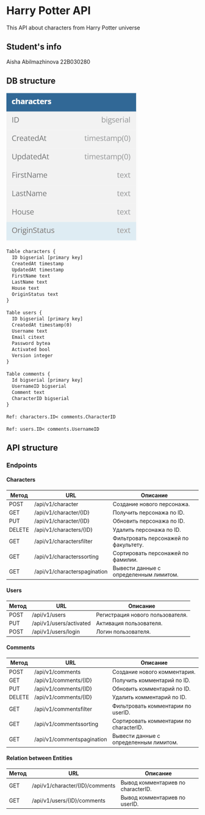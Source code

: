 # Harry Potter API
This API about characters from Harry Potter universe

## Student's info
Aisha Abilmazhinova 22B030280

## DB structure
![db structure](image.png)

```
Table characters {
  ID bigserial [primary key]
  CreatedAt timestamp
  UpdatedAt timestamp
  FirstName text
  LastName text
  House text
  OriginStatus text
}

Table users {
  ID bigserial [primary key]
  CreatedAt timestamp(0) 
  Username text 
  Email citext 
  Password bytea
  Activated bool 
  Version integer 
}

Table comments {
  Id bigserial [primary key]
  UsernameID bigserial 
  Comment text
  CharacterID bigserial 
}

Ref: characters.ID< comments.CharacterID

Ref: users.ID< comments.UsernameID
```
## API structure

### Endpoints

#### Characters

| Метод | URL | Описание |
|---|---|---|
| POST | /api/v1/character | Создание нового персонажа. |
| GET | /api/v1/character/{ID} | Получить персонажа по ID. |
| PUT | /api/v1/character/{ID} | Обновить персонажа по ID. |
| DELETE | /api/v1/characters/{ID} | Удалить персонажа по ID. |
| GET | /api/v1/charactersfilter | Фильтровать персонажей по факультету. |
| GET | /api/v1/characterssorting | Сортировать персонажей по фамилии. |
| GET | /api/v1/characterspagination | Вывести данные с определенным лимитом. |

#### Users

| Метод | URL | Описание |
|---|---|---|
| POST | /api/v1/users | Регистрация нового пользователя. |
| PUT | /api/v1/users/activated |Активация пользователя. |
| POST | /api/v1/users/login | Логин пользователя. |

#### Comments

| Метод | URL | Описание |
|---|---|---|
| POST | /api/v1/comments | Создание нового комментария. |
| GET | /api/v1/comments/{ID} | Получить комментарий по ID. |
| PUT | /api/v1/comments/{ID}| Обновить комментарий по ID. |
| DELETE | /api/v1/comments/{ID} | Удалить комментарий по ID. |
| GET | /api/v1/commentsfilter | Фильтровать комментарии по userID. |
| GET | /api/v1/commentssorting | Сортировать комментарии по characterID. |
| GET | /api/v1/commentspagination | Вывести данные с определенным лимитом. |

#### Relation between Entities
| Метод | URL | Описание |
|---|---|---|
| GET | /api/v1/character/{ID}/comments | Вывод комментариев по characterID. |
| GET | /api/v1/users/{ID}/comments |Вывод комментариев по userID. |

